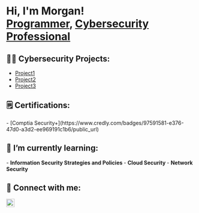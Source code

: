 <h1>Hi, I'm Morgan! <br/><a href="https://github.com/mfranklin61">Programmer</a>, <a href="https://www.linkedin.com/in/morgan-franklin/">Cybersecurity Professional</a></h1>

<h2>👨‍💻 Cybersecurity Projects:</h2>

  - [Project1](https://github.com/mfranklin61)
  - [Project2](https://github.com/mfranklin61)
  - [Project3](https://github.com/mfranklin61)

<h2>🗒️ Certifications:</h2>
  - [Comptia Security+](https://www.credly.com/badges/97591581-e376-47d0-a3d2-ee969191c1b6/public_url)
  
<h2> 🌱 I’m currently learning:</h2>
- <b> Information Security Strategies and Policies </b>
- <b> Cloud Security </b>
- <b> Network Security </b>

<h2> 🤳 Connect with me:</h2>

[<img align="left" alt="Morgan | LinkedIn" width="22px" src="https://cdn.jsdelivr.net/npm/simple-icons@v3/icons/linkedin.svg" />][linkedin]

[linkedin]: https://linkedin.com/in/morgan-franklin
